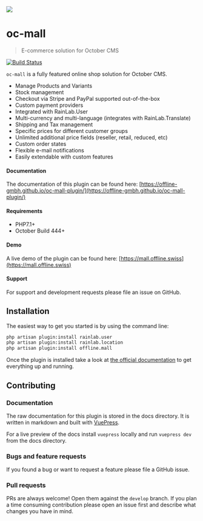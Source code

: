 <div style="text-align: center;">
	<img style="max-width: 100%; margin: 2rem auto; display: block;" src="https://user-images.githubusercontent.com/8600029/52163618-c3bf3d80-26e4-11e9-870c-427401a27937.jpeg">
</div>


# oc-mall

> E-commerce solution for October CMS

[![Build Status](https://travis-ci.org/OFFLINE-GmbH/oc-mall-plugin.svg?branch=develop)](https://travis-ci.org/OFFLINE-GmbH/oc-mall-plugin)

`oc-mall` is a fully featured online shop solution for October CMS.

* Manage Products and Variants
* Stock management
* Checkout via Stripe and PayPal supported out-of-the-box
* Custom payment providers 
* Integrated with RainLab.User
* Multi-currency and multi-language (integrates with RainLab.Translate)
* Shipping and Tax management
* Specific prices for different customer groups
* Unlimited additional price fields (reseller, retail, reduced, etc)
* Custom order states
* Flexible e-mail notifications
* Easily extendable with custom features

#### Documentation
The documentation of this plugin can be found here:
[https://offline-gmbh.github.io/oc-mall-plugin/](https://offline-gmbh.github.io/oc-mall-plugin/)

#### Requirements
* PHP7.1+
* October Build 444+


#### Demo

A live demo of the plugin can be found here:
[https://mall.offline.swiss](https://mall.offline.swiss)

#### Support

For support and development requests please file an issue on GitHub.

## Installation

The easiest way to get you started is by using the command line:

```bash
php artisan plugin:install rainlab.user
php artisan plugin:install rainlab.location
php artisan plugin:install offline.mall
``` 

Once the plugin is installed take a look at
[the official documentation](https://offline-gmbh.github.io/oc-mall-plugin/)
to get everything up and running.

## Contributing

### Documentation

The raw documentation for this plugin is stored in the docs directory. It is written in markdown and built with 
[VuePress](https://vuepress.vuejs.org/).

For a live preview of the docs install `vuepress` locally and run `vuepress dev` from the docs directory.

### Bugs and feature requests

If you found a bug or want to request a feature please file a GitHub issue.

### Pull requests

PRs are always welcome! Open them against the `develop` branch.
If you plan a time consuming contribution please open an issue first and describe what changes you have in mind. 
